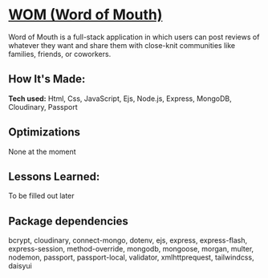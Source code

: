 # [WOM (Word of Mouth)](#)

Word of Mouth is a full-stack application in which users can post reviews of whatever they want and share them with close-knit communities like families, friends, or coworkers.

## How It's Made:

**Tech used:** Html, Css, JavaScript, Ejs, Node.js, Express, MongoDB, Cloudinary, Passport

## Optimizations

None at the moment

## Lessons Learned:

To be filled out later

## Package dependencies
bcrypt, cloudinary, connect-mongo, dotenv, ejs, express, express-flash, express-session, method-override, mongodb, mongoose, morgan, multer, nodemon, passport, passport-local, validator, xmlhttprequest, tailwindcss, daisyui

